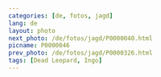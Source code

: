 ```yaml
---
categories: [de, fotos, jagd]
lang: de
layout: photo
next_photo: /de/fotos/jagd/P0000040.html
picname: P0000046
prev_photo: /de/fotos/jagd/P0000326.html
tags: [Dead Leopard, Ingo]
---
```

